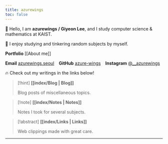 ```yaml
---
title: azurewings
toc: false
---
```


👋 Hello, I am **azurewings / Giyeon Lee**, and I study computer science & mathematics at KAIST.

🦊 I enjoy studying and tinkering random subjects by myself.

**Portfolio** [[About me]]

**Email** [azurewings.seoul](mailto:azurewings.seoul@gmail.com)
&ensp;
**GitHub** [azure-wings](https://github.com/azure-wings)
&ensp;
**Instagram** [@__azurewings](https://www.instagram.com/__azurewings/)


🔥 Check out my writings in the links below!

> [!hint] **[[index/Blog | Blog]]**
> 
> Blog posts of miscellaneous topics.

> [!note] **[[index/Notes | Notes]]**
> 
> Notes I took for several subjects.

> [!abstract] **[[index/Links | Links]]**
> 
> Web clippings made with great care.

---

<!-- <a href="https://github.com/azure-wings" target="_blank"><img src="https://img.shields.io/badge/Github-282828?style=for-the-badge&logo=GitHub&logoColor=white"/></a>
<a href="https://www.linkedin.com/in/leegiyeon" target="_blank"><img src="https://img.shields.io/badge/LinkedIn-0A66C2?style=for-the-badge&logo=LinkedIn&logoColor=white"/></a>
<a href="mailto:azurewings.seoul@gmail.com" target="_blank"><img src="https://img.shields.io/badge/Email-EA4335?style=for-the-badge&logo=Gmail&logoColor=white"/></a> -->